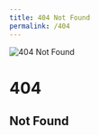 ```yaml
---
title: 404 Not Found
permalink: /404
---
```

<div>
    <img src="http://i.imgur.com/Ewp6a5U.jpg" alt="404 Not Found" />
    <h1>404</h1>
    <h2>Not Found</h2>
</div>
